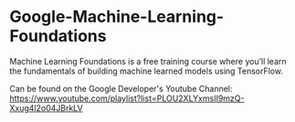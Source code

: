 # Google-Machine-Learning-Foundations
Machine Learning Foundations is a free training course where you’ll learn the fundamentals of building machine learned models using TensorFlow. 

Can be found on the Google Developer's Youtube Channel: https://www.youtube.com/playlist?list=PLOU2XLYxmsII9mzQ-Xxug4l2o04JBrkLV
